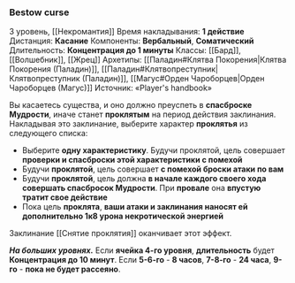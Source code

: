### Bestow curse
3 уровень, [[Некромантия]]
Время накладывания: **1 действие**
Дистанция: **Касание**
Компоненты: **Вербальный**, **Соматический**
Длительность: **Концентрация до 1 минуты**
Классы: [[Бард]], [[Волшебник]], [[Жрец]]
Архетипы: [[Паладин#Клятва Покорения|Клятва Покорения (Паладин)]], [[Паладин#Клятвопреступник|Клятвопреступник (Паладин)]], [[Магус#Орден Чароборцев|Орден Чароборцев (Магус)]]
Источник: «Player's handbook»

Вы касаетесь существа, и оно должно преуспеть в **спасброске Мудрости**, иначе станет **проклятым** на период действия заклинания. Накладывая это заклинание, выберите характер **проклятья** из следующего списка:

- Выберите **одну характеристику**. Будучи проклятой, цель совершает **проверки и спасброски этой характеристики с помехой**
- Будучи **проклятой**, цель совершает **с помехой броски атаки по вам**
- Будучи **проклятой**, цель должна **в начале каждого своего хода совершать спасбросок Мудрости**. При **провале** она **впустую тратит свое действие**
- Пока цель **проклята**, **ваши атаки и заклинания наносят ей дополнительно 1к8 урона некротической энергией**

Заклинание [[Снятие проклятия]] оканчивает этот эффект.

**_На больших уровнях._** Если **ячейка 4-го уровня**, **длительность** будет **Концентрация до 10 минут**. Если **5-6-го** - **8 часов**, **7-8-го** - **24 часа**, **9-го** - **пока не будет рассеяно**.